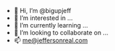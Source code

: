 - 👋 Hi, I’m @bigupjeff
- 👀 I’m interested in ...
- 🌱 I’m currently learning ...
- 💞️ I’m looking to collaborate on ...
- 📫 me@jeffersonreal.com
